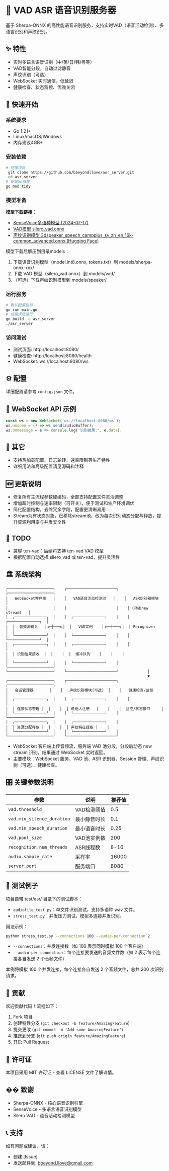 # 🎤 VAD ASR 语音识别服务器

基于 Sherpa-ONNX 的高性能语音识别服务，支持实时VAD（语音活动检测）、多语言识别和声纹识别。

## ✨ 特性
- 实时多语言语音识别（中/英/日/韩/粤等）
- VAD智能分段，自动过滤静音
- 声纹识别（可选）
- WebSocket 实时通信，低延迟
- 健康检查、状态监控、优雅关闭

## 🚀 快速开始

### 系统要求
- Go 1.21+
- Linux/macOS/Windows
- 内存建议4GB+

### 安装依赖
```bash
# 克隆项目
 git clone https://github.com/bbeyondllove/asr_server.git
 cd asr_server
# 安装Go依赖
go mod tidy
```

### 模型准备

**模型下载链接：**
- [SenseVoice多语种模型 (2024-07-17)](https://github.com/k2-fsa/sherpa-onnx/releases/download/asr-models/sherpa-onnx-sense-voice-zh-en-ja-ko-yue-2024-07-17.tar.bz2)
- [VAD模型 silero_vad.onnx](https://github.com/k2-fsa/sherpa-onnx/releases/download/asr-models/silero_vad.onnx)
- [声纹识别模型 3dspeaker_speech_campplus_sv_zh_en_16k-common_advanced.onnx (Hugging Face)](https://huggingface.co/csukuangfj/speaker-embedding-models/blob/main/3dspeaker_speech_campplus_sv_zh_en_16k-common_advanced.onnx)

模型下载后解压到目录models：
1. 下载语音识别模型（model.int8.onnx, tokens.txt）到 models/sherpa-onnx-xxx/
2. 下载 VAD 模型（silero_vad.onnx）到 models/vad/
3. （可选）下载声纹识别模型到 models/speaker/

### 运行服务
```bash
# 默认配置启动
go run main.go
# 或编译后运行
go build -o asr_server
./asr_server
```

### 访问测试
- 测试页面: http://localhost:8080/
- 健康检查: http://localhost:8080/health
- WebSocket: ws://localhost:8080/ws

## ⚙️ 配置
详细配置请参考 `config.json` 文件。

## 🔌 WebSocket API 示例
```javascript
const ws = new WebSocket('ws://localhost:8080/ws');
ws.onopen = () => ws.send(audioBuffer);
ws.onmessage = e => console.log('识别结果:', e.data);
```

## 📝 其它
- 支持热加载配置、日志轮转、速率限制等生产特性
- 详细用法和高级配置请见源码和注释

## 🆕 更新说明
- 修复所有主流程参数硬编码，全部支持配置文件灵活调整
- 增加超时控制与速率限制（可开关），便于测试和生产环境调优
- 简化配置结构，去除冗余字段，配置更清晰易用
- Stream为有状态对象，已移除stream池，改为每次识别动态分配与释放，提升资源利用率与并发安全性

## 📝 TODO
- 兼容 ten-vad：后续将支持 ten-vad VAD 模型
- 根据配置自动选择 silero_vad 或 ten-vad，提升灵活性

## 🏛️ 系统架构

```
┌────────────────────┐    ┌──────────────────────┐    ┌────────────────────┐
│   WebSocket客户端   │    │   VAD语音活动检测池   │    │   ASR识别器模块     │
│                    │    │                      │    │ (动态new stream)   │
│  ┌──────────────┐  │    │  ┌──────────────┐    │    │  ┌──────────────┐  │
│  │  音频流输入   │◄─┼───►│  │   VAD实例    │◄──┼───►│  │ Recognizer   │  │
│  └──────────────┘  │    │  └──────────────┘    │    │  └──────────────┘  │
│  ┌──────────────┐  │    │  ┌──────────────┐    │    │                  │
│  │ 识别结果接收  │  │    │  │  缓冲队列    │    │    │                  │
│  └──────────────┘  │    │  └──────────────┘    │    └────────────────────┘
└────────────────────┘    └──────────────────────┘             │
                                                               ▼
┌────────────────────┐    ┌──────────────────────┐    ┌────────────────────┐
│   会话管理器       │    │   声纹识别模块(可选)  │    │   健康检查/监控    │
│  ┌──────────────┐  │    │  ┌──────────────┐    │    │                    │
│  │ 连接状态管理 │  │    │  │ 说话人注册   │    │    │  监控/状态接口     │
│  └──────────────┘  │    │  └──────────────┘    │    └────────────────────┘
│  ┌──────────────┐  │    │  ┌──────────────┐    │
│  │ 资源分配释放 │  │    │  │ 声纹特征提取 │    │
│  └──────────────┘  │    │  └──────────────┘    │
└────────────────────┘    └──────────────────────┘
```

- WebSocket 客户端上传音频流，服务端 VAD 池分段，分段后动态 new stream 识别，结果通过 WebSocket 实时返回。
- 主要模块：WebSocket 服务、VAD 池、ASR 识别器、Session 管理、声纹识别（可选）、健康检查。

## 🎛️ 关键参数说明
| 参数 | 说明 | 推荐值 |
|------|------|--------|
| `vad.threshold` | VAD检测阈值 | 0.5 |
| `vad.min_silence_duration` | 最小静音时长 | 0.1 |
| `vad.min_speech_duration` | 最小语音时长 | 0.25 |
| `vad.pool_size` | VAD池实例数 | 200 |
| `recognition.num_threads` | ASR线程数 | 8-16 |
| `audio.sample_rate` | 采样率 | 16000 |
| `server.port` | 服务端口 | 8080 |

## 🧪 测试例子
项目自带 test/asr/ 目录下的测试脚本：
- `audiofile_test.py`：单文件识别测试，支持多语种 wav 文件。
- `stress_test.py`：并发压力测试，模拟多连接并发识别。

用法示例：
```bash
python stress_test.py --connections 100 --audio-per-connection 2
```
- `--connections`：并发连接数（如 100 表示同时模拟 100 个客户端）
- `--audio-per-connection`：每个连接要发送的音频文件数（如 2 表示每个连接各自发送 2 个音频文件）

本例将模拟 100 个并发连接，每个连接各自发送 2 个音频文件，总共 200 次识别请求。

## 🤝 贡献
欢迎贡献代码！流程如下：
1. Fork 项目
2. 创建特性分支 (`git checkout -b feature/AmazingFeature`)
3. 提交更改 (`git commit -m 'Add some AmazingFeature'`)
4. 推送到分支 (`git push origin feature/AmazingFeature`)
5. 开启 Pull Request

## 📄 许可证
本项目采用 MIT 许可证 - 查看 LICENSE 文件了解详情。

## �� 致谢
- Sherpa-ONNX - 核心语音识别引擎
- SenseVoice - 多语言语音识别模型
- Silero VAD - 语音活动检测模型

## 📞 支持
如有问题或建议，请：
- 创建 [Issue]
- 发送邮件到: bbeyond.llove@gmail.com
